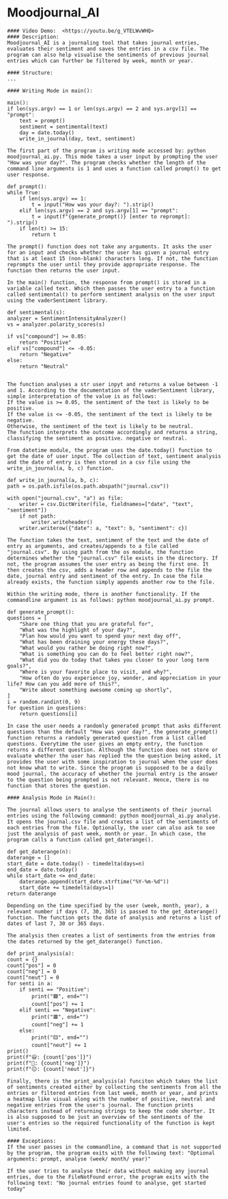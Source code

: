  # Moodjournal_AI
    #### Video Demo:  <https://youtu.be/g_VTELWvWHQ>
    #### Description:
    Moodjournal_AI is a journaling tool that takes journal entries, evaluates their sentiment and saves the entries in a csv file. The program can also help visualise the sentiments of previous journal entries which can further be filtered by week, month or year.

    #### Structure:
    ...

    #### Writing Mode in main():

    main():
    if len(sys.argv) == 1 or len(sys.argv) == 2 and sys.argv[1] == "prompt":
        text = prompt()
        sentiment = sentimental(text)
        day = date.today()
        write_in_journal(day, text, sentiment)

    The first part of the program is writing mode accessed by: python moodjournal_ai.py. This mode takes a user input by prompting the user "How was your day?". The program checks whether the length of the command line arguments is 1 and uses a function called prompt() to get user response.

    def prompt():
    while True:
        if len(sys.argv) == 1:
            t = input("How was your day?: ").strip()
        elif len(sys.argv) == 2 and sys.argv[1] == "prompt":
            t = input(f"{generate_prompt()} [enter to reprompt]: ").strip()
        if len(t) >= 15:
            return t

    The prompt() function does not take any arguments. It asks the user for an input and checks whether the user has given a journal entry that is at least 15 (non-blank) characters long. If not, the function reprompts the user until they provide appropriate response. The function then returns the user input.

    In the main() function, the response from prompt() is stored in a variable called text. Which then passes the user entry to a function called sentimental() to perform sentiment analysis on the user input using the vaderSentiment library.

    def sentimental(s):
    analyzer = SentimentIntensityAnalyzer()
    vs = analyzer.polarity_scores(s)

    if vs["compound"] >= 0.05:
        return "Positive"
    elif vs["compound"] <= -0.05:
        return "Negative"
    else:
        return "Neutral"


    The function analyses a str user inpyt and returns a value between -1 and 1. According to the documentation of the vaderSentiment library, simple interpretation of the value is as follows:
    If the value is >= 0.05, the sentiment of the text is likely to be positive.
    If the value is <= -0.05, the sentiment of the text is likely to be negative.
    Otherwise, the sentiment of the text is likely to be neutral.
    The function interprets the outcome accordingly and returns a string, classifying the sentiment as positive. negative or neutral.

    From datetime module, the program uses the date.today() function to get the date of user input. The collection of text, sentiment analysis and the date of entry is then stored in a csv file using the write_in_journal(a, b, c) function.

    def write_in_journal(a, b, c):
    path = os.path.isfile(os.path.abspath("journal.csv"))

    with open("journal.csv", "a") as file:
        writer = csv.DictWriter(file, fieldnames=["date", "text", "sentiment"])
        if not path:
            writer.writeheader()
        writer.writerow({"date": a, "text": b, "sentiment": c})

    The function takes the text, sentiment of the text and the date of entry as arguments, and creates/appends to a file called "journal.csv". By using path from the os module, the function determines whether the "journal.csv" file exists in the directory. If not, the program assumes the user entry as being the first one. It then creates the csv, adds a header row and appends to the file the date, journal entry and sentiment of the entry. In case the file already exists, the function simply appends another row to the file.

    Within the writing mode, there is another functionality. If the commandline argument is as follows: python moodjournal_ai.py prompt.

    def generate_prompt():
    questions = [
        "Share one thing that you are grateful for",
        "What was the highlight of your day?",
        "Plan how would you want to spend your next day off",
        "What has been draining your energy these days?",
        "What would you rather be doing right now?",
        "What is something you can do to feel better right now?",
        "What did you do today that takes you closer to your long term goals?",
        "Where is your favorite place to visit, and why?",
        "How often do you experience joy, wonder, and appreciation in your life? How can you add more of this?",
        "Write about something awesome coming up shortly",
    ]
    i = random.randint(0, 9)
    for question in questions:
        return questions[i]

    In case the user needs a randomly generated prompt that asks different questions than the default "How was your day?", the generate_prompt() function returns a randomly generated question from a list called questions. Everytime the user gives an empty entry, the function returns a different question. Although the function does not store or evaluate whether the user has replied the the question being asked, it provides the user with some inspiration to journal when the user does not know what to write. Since the program is supposed to be a daily mood journal, the accuracy of whether the journal entry is the answer to the question being prompted is not relevant. Hence, there is no function that stores the question.

    #### Analysis Mode in Main():

    The journal allows users to analyse the sentiments of their journal entries using the following command: python moodjournal_ai.py analyse. It opens the journal.csv file and creates a list of the sentiments of each entries from the file. Optionally, the user can also ask to see just the analysis of past week, month or year. In which case, the program calls a function called get_daterange().

    def get_daterange(n):
    daterange = []
    start_date = date.today() - timedelta(days=n)
    end_date = date.today()
    while start_date <= end_date:
        daterange.append(start_date.strftime("%Y-%m-%d"))
        start_date += timedelta(days=1)
    return daterange

    Depending on the time specified by the user (week, month, year), a relevant number if days (7, 30, 365) is passed to the get_daterange() function. The function gets the date of analysis and returns a list of dates of last 7, 30 or 365 days.

    The analysis then creates a list of sentiments from the entries from the dates returned by the get_daterange() function.

    def print_analysis(a):
    count = {}
    count["pos"] = 0
    count["neg"] = 0
    count["neut"] = 0
    for senti in a:
        if senti == "Positive":
            print("🟩", end="")
            count["pos"] += 1
        elif senti == "Negative":
            print("🟥", end="")
            count["neg"] += 1
        else:
            print("🟨", end="")
            count["neut"] += 1
    print()
    print(f"😃: {count['pos']}")
    print(f"🙁: {count['neg']}")
    print(f"😐: {count['neut']}")

    Finally, there is the print_analysis(a) funciton which takes the list of sentiments created either by collecting the sentiments from all the entries or filtered entries from last week, month or year, and prints a heatmap like visual along with the number of positive, neutral and negative entries from the user's journal. The function prints characters instead of returning strings to keep the code shorter. It is also supposed to be just an overview of the sentiments of the user's entries so the required functionality of the function is kept limited.

    #### Exceptions:
    If the user passes in the commandline, a command that is not supported by the program, the program exits with the following text: "Optional arguments: prompt, analyse (week/ month/ year)"

    If the user tries to analyse their data without making any journal entries, due to the FileNotFound error, the program exits with the following text: "No journal entries found to analyse, get started today"



